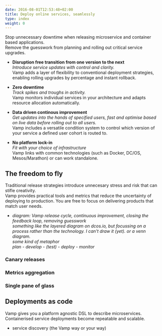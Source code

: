 ```yaml
---
date: 2016-08-01T12:53:48+02:00
title: Deploy online services, seamlessly
type: index
weight: 0
---
```


Stop unnecessary downtime when releasing microservice and container based applications.  
Remove the guesswork from planning and rolling out critical service upgrades.

* __Disruption free transition from one version to the next__  
_Introduce service updates with control and clarity._  
Vamp adds a layer of flexibility to conventional deployment strategies, enabling rolling upgrades by percentage and instant rollback.

* __Zero downtime__  
_Track spikes and troughs in activity._  
Vamp monitors individual services in your architecture and adapts resource allocation automatically.
 
* __Data driven continous improvement__  
_Get updates into the hands of specified users, fast and optimise based on live data before rolling out to all users._  
Vamp includes a versatile condition system to control which version of your service a defined user cohort is routed to.  
   
* __No platform lock-in__  
_Fit with your choice of infrastructure_   
Vamp links with common technologies (such as Docker, DC/OS, Mesos/Marathon) or can work standalone.

## The freedom to fly

Traditional release strategies introduce unnecesary stress and risk that can stifle creativity.  
Vamp provides practical tools and metrics that reduce the uncertainty of deploying to production. You are free to focus on delivering products that match user needs.  

* _diagram: Vamp release cycle, continuous improvement, closing the feedback loop, removing guesswork  
something like the layered diagram on dcos.io, but focussing on a process rather than the technology. I can't draw it (yet). or a venn diagram.  
some kind of metaphor  
plan - develop - (test) - deploy - monitor_

### Canary releases

### Metrics aggregation

### Single pane of glass

## Deployments as code

Vamp gives you a platform agnostic DSL to describe microservices. Containerised service deployments become repeatable and scalable.

* service discovery (the Vamp way or your way)


